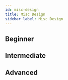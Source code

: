 ```yaml
---
id: misc-design
title: Misc Design
sidebar_label: Misc Design
---
```


## Beginner

## Intermediate

## Advanced
